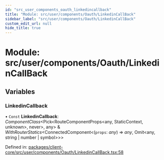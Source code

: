 ```yaml
---
id: "src_user_components_oauth_linkedincallback"
title: "Module: src/user/components/Oauth/LinkedinCallBack"
sidebar_label: "src/user/components/Oauth/LinkedinCallBack"
custom_edit_url: null
hide_title: true
---
```


# Module: src/user/components/Oauth/LinkedinCallBack

## Variables

### LinkedinCallback

• `Const` **LinkedinCallback**: *ComponentClass*<Pick<RouteComponentProps<any, StaticContext, unknown\>, never\>, any\> & *WithRouterStatics*<ConnectedComponent<(`props`: *any*) => *any*, Omit<any, string \| number \| symbol\>\>\>

Defined in: [packages/client-core/src/user/components/Oauth/LinkedinCallBack.tsx:58](https://github.com/xr3ngine/xr3ngine/blob/7e8e151f1/packages/client-core/src/user/components/Oauth/LinkedinCallBack.tsx#L58)
